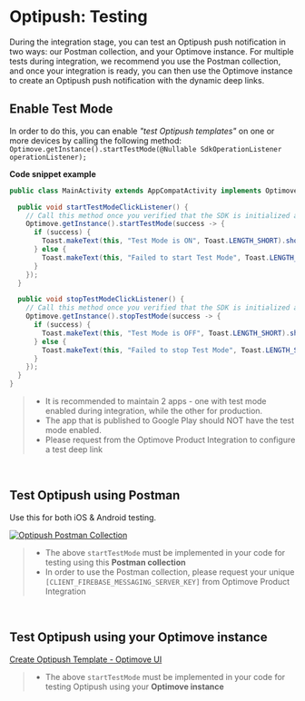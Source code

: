# Optipush: Testing

During the integration stage, you can test an Optipush push notification in two ways: our Postman collection, and your Optimove instance.
For multiple tests during integration, we recommend you use the Postman collection, and once your integration is ready, you can then use the Optimove instance to create an Optipush push notification with the dynamic deep links.

## Enable Test Mode
 In order to do this, you can enable _"test Optipush templates"_ on one or more devices by calling the following method:
`Optimove.getInstance().startTestMode(@Nullable SdkOperationListener operationListener);`
<br> 

**Code snippet example**
```java
public class MainActivity extends AppCompatActivity implements OptimoveSuccessStateListener {

  public void startTestModeClickListener() {
    // Call this method once you verified that the SDK is initialized as described in the "Initializing the SDK" doc
    Optimove.getInstance().startTestMode(success -> {
      if (success) {
        Toast.makeText(this, "Test Mode is ON", Toast.LENGTH_SHORT).show();
      } else {
        Toast.makeText(this, "Failed to start Test Mode", Toast.LENGTH_SHORT).show();
      }
    });
  }

  public void stopTestModeClickListener() {    
    // Call this method once you verified that the SDK is initialized as described in the "Initializing the SDK" doc
    Optimove.getInstance().stopTestMode(success -> {
      if (success) {
        Toast.makeText(this, "Test Mode is OFF", Toast.LENGTH_SHORT).show();
      } else {
        Toast.makeText(this, "Failed to stop Test Mode", Toast.LENGTH_SHORT).show();
      }
    });
  }
}
```

>- It is recommended to maintain 2 apps - one with test mode enabled during integration, while the other for production.
>- The app that is published to Google Play should NOT have the test mode enabled.
>- Please request from the Optimove Product Integration to configure a test deep link
<br/>

## Test Optipush using Postman
Use this for both iOS & Android testing. 

[![Optipush Postman Collection](https://run.pstmn.io/button.svg)](https://app.getpostman.com/run-collection/8de4eb0e7ec475c3656d)

>- The above `startTestMode` must be implemented in your code for testing using this **Postman collection**
>- In order to use the Postman collection, please request your unique `[CLIENT_FIREBASE_MESSAGING_SERVER_KEY]` from Optimove Product Integration

<br/>

## Test Optipush using your Optimove instance
[Create Optipush Template - Optimove UI](https://academy.optimove.com/successful-campaigns/create-optipush-template)

>- The above `startTestMode` must be implemented in your code for testing Optipush using your **Optimove instance**

